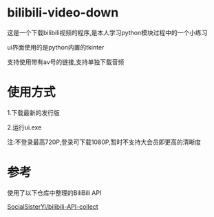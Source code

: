 # bilibili-video-down
这是一个下载bilibili视频的程序,是本人学习python模块过程中的一个小练习

ui界面使用的是python内置的tkinter

支持使用带有av号的链接,支持单独下载音频
# 使用方式
  1.下载最新的发行版
  
  2.运行ui.exe

  注:不登录最高720P,登录可下载1080P,暂时不支持大会员即更高的清晰度

# 参考
使用了以下仓库中整理的BiliBili API

[SocialSisterYi/bilibili-API-collect](https://github.com/SocialSisterYi/bilibili-API-collect) 

